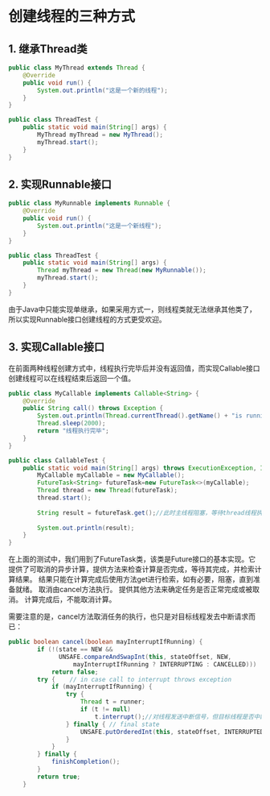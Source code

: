 # 创建线程的三种方式

## 1. 继承Thread类

```java
public class MyThread extends Thread {
    @Override
    public void run() {
        System.out.println("这是一个新的线程");
    }
}
```

```java
public class ThreadTest {
    public static void main(String[] args) {
        MyThread myThread = new MyThread();
        myThread.start();
    }
}
```

## 2. 实现Runnable接口

```java
public class MyRunnable implements Runnable {
    @Override
    public void run() {
        System.out.println("这是一个新线程");
    }
}
```

```java
public class ThreadTest {
    public static void main(String[] args) {
        Thread myThread = new Thread(new MyRunnable());
        myThread.start();
    }
}
```

由于Java中只能实现单继承，如果采用方式一，则线程类就无法继承其他类了，所以实现Runnable接口创建线程的方式更受欢迎。

## 3. 实现Callable接口

在前面两种线程创建方式中，线程执行完毕后并没有返回值，而实现Callable接口创建线程可以在线程结束后返回一个值。

```java
public class MyCallable implements Callable<String> {
    @Override
    public String call() throws Exception {
        System.out.println(Thread.currentThread().getName() + "is running");
        Thread.sleep(2000);
        return "线程执行完毕";
    }
}
```

```java
public class CallableTest {
    public static void main(String[] args) throws ExecutionException, InterruptedException {
        MyCallable myCallable = new MyCallable();
        FutureTask<String> futureTask=new FutureTask<>(myCallable);
        Thread thread = new Thread(futureTask);
        thread.start();
        
        String result = futureTask.get();//此时主线程阻塞，等待thread线程执行完毕，获取返回值
        
        System.out.println(result);
    }
}

```

在上面的测试中，我们用到了FutureTask类，该类是Future接口的基本实现。它提供了可取消的异步计算，提供方法来检查计算是否完成，等待其完成，并检索计算结果。 结果只能在计算完成后使用方法get进行检索，如有必要，阻塞，直到准备就绪。 取消由cancel方法执行。 提供其他方法来确定任务是否正常完成或被取消。 计算完成后，不能取消计算。

需要注意的是，cancel方法取消任务的执行，也只是对目标线程发去中断请求而已：

```java
public boolean cancel(boolean mayInterruptIfRunning) {
        if (!(state == NEW &&
              UNSAFE.compareAndSwapInt(this, stateOffset, NEW,
                  mayInterruptIfRunning ? INTERRUPTING : CANCELLED)))
            return false;
        try {    // in case call to interrupt throws exception
            if (mayInterruptIfRunning) {
                try {
                    Thread t = runner;
                    if (t != null)
                        t.interrupt();//对线程发送中断信号，但目标线程是否中断，则取决于目标线程对中断信号的处理。
                } finally { // final state
                    UNSAFE.putOrderedInt(this, stateOffset, INTERRUPTED);
                }
            }
        } finally {
            finishCompletion();
        }
        return true;
    }
```